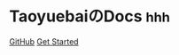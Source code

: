 <!-- _coverpage.md -->

# TaoyuebaiのDocs <small>hhh</small>

<!-- > TaoyuebaiのDocs。

- 简单、轻便 (压缩后 ~21kB)
- 无需生成 html 文件
- 众多主题 -->

[GitHub](https://github.com/taoyuebai)
[Get Started](#headline)